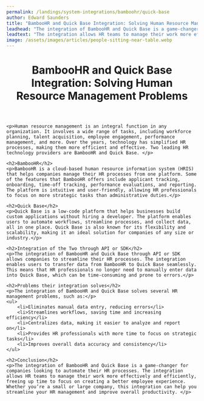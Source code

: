 ```yaml
---
permalink: /landings/system-integrations/bamboohr/quick-base
author: Edward Saunders
title: "BambooHR and Quick Base Integration: Solving Human Resource Management Problems"
leadhead: "The integration of BambooHR and Quick Base is a game-changer for companies looking to automate their HR processes"
leadtext: "The integration allows HR teams to manage their work more effectively and efficiently, freeing up time to focus on creating a better employee experience. Whether you’re a small or large company, this integration can help you streamline your HR management and improve overall productivity."
image: /assets/images/articles/people-sitting-near-table.webp
---
```

<div class="arttext">	<header>
		<h1>BambooHR and Quick Base Integration: Solving Human Resource Management Problems</h1>
	</header>

	<p>Human resource management is an integral function in any organization. It involves a wide range of tasks, including workforce planning, talent acquisition, employee engagement, performance management, and more. Over the years, technology has simplified HR processes, making them more efficient and effective. Two leading HR technology providers are BambooHR and Quick Base. </p>

	<h2>BambooHR</h2>
	<p>BambooHR is a cloud-based human resource information system (HRIS) that helps companies manage their HR processes from one platform. Some of the features that BambooHR offers include applicant tracking, onboarding, time-off tracking, performance evaluations, and reporting. The platform is intuitive and user-friendly, allowing HR professionals to focus on more strategic tasks than administrative duties.</p>

	<h2>Quick Base</h2>
	<p>Quick Base is a low-code platform that helps businesses build custom applications without hiring a developer. The platform enables users to automate workflows, streamline processes, and collect data, all in one place. Quick Base is also known for its flexibility and scalability, making it an ideal solution for companies of any size or industry.</p>

	<h2>Integration of the Two through API or SDK</h2>
	<p>The integration of BambooHR and Quick Base through API or SDK allows companies to streamline their HR processes. The integration enables users to transfer data from BambooHR to Quick Base seamlessly. This means that HR professionals no longer need to manually enter data into Quick Base, which can be time-consuming and prone to errors.</p>

	<h2>Problems their integration solves</h2>
	<p>The integration of BambooHR and Quick Base solves several HR management problems, such as:</p>
	<ul>
		<li>Eliminates manual data entry, reducing errors</li>
		<li>Streamlines workflows, saving time and increasing efficiency</li>
		<li>Centralizes data, making it easier to analyze and report on</li>
		<li>Provides HR professionals with more time to focus on strategic tasks</li>
		<li>Improves overall data accuracy and consistency</li>
	</ul>

	<h2>Conclusion</h2>
	<p>The integration of BambooHR and Quick Base is a game-changer for companies looking to automate their HR processes. The integration allows HR teams to manage their work more effectively and efficiently, freeing up time to focus on creating a better employee experience. Whether you’re a small or large company, this integration can help you streamline your HR management and improve overall productivity. </p>

</div>